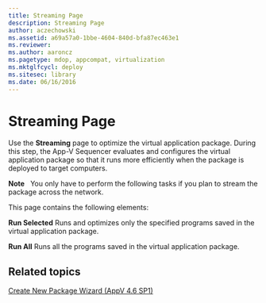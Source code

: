 ```yaml
---
title: Streaming Page
description: Streaming Page
author: aczechowski
ms.assetid: a69a57a0-1bbe-4604-840d-bfa87ec463e1
ms.reviewer:
ms.author: aaroncz
ms.pagetype: mdop, appcompat, virtualization
ms.mktglfcycl: deploy
ms.sitesec: library
ms.date: 06/16/2016
---
```



# Streaming Page


Use the **Streaming** page to optimize the virtual application package. During this step, the App-V Sequencer evaluates and configures the virtual application package so that it runs more efficiently when the package is deployed to target computers.

**Note**  
You only have to perform the following tasks if you plan to stream the package across the network.



This page contains the following elements:

<a href="" id="run-selected"></a>**Run Selected**
Runs and optimizes only the specified programs saved in the virtual application package.

<a href="" id="run-all"></a>**Run All**
Runs all the programs saved in the virtual application package.

## Related topics


[Create New Package Wizard (AppV 4.6 SP1)](create-new-package-wizard---appv-46-sp1-.md)









